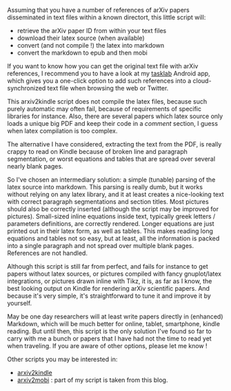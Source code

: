 Assuming that you have a number of references of arXiv papers disseminated in
text files within a known directort, this little script will:

- retrieve the arXiv paper ID from within your text files
- download their latex source (when available)
- convert (and not compile !) the latex into markdown
- convert the markdown to epub and then mobi

If you want to know how you can get the original text file with arXiv
references, I recommend you to have a look at my [tasklab](https://github.com/cerisara/tasklab) Android app, which gives you a one-click option to add such
references into a cloud-synchronized text file when browsing the web or Twitter.

This arxiv2kindle script does not compile the latex files, because such
purely automatic may often fail, because of requirements of specific libraries
for instance. Also, there are several papers which latex source only loads
a unique big PDF and keep their code in a *comment* section, I guess when
latex compilation is too complex.

The alternative I have considered, extracting the text from the PDF, is
really crappy to read on Kindle because of broken line and paragraph segmentation, or worst equations and tables that are spread over several nearly blank
pages.

So I've chosen an intermediary solution: a simple (tunable) parsing of the latex source
into markdown. This parsing is really dumb, but it works without relying
on any latex library, and it at least creates a
nice-looking text with correct paragraph segmentations and section titles.
Most pictures should also be correctly inserted (although the script may be
improved for pictures).
Small-sized inline equations inside text, typically greek letters / parameters
definitions, are correctly rendered.
Longer equations are just printed out in their latex form, as well as tables.
This makes reading long equations and tables not so easy, but at least,
all the information is packed into a single paragraph and not spread over
multiple blank pages.
References are not handled.

Although this script is still far from perfect, and fails for instance to
get papers without latex sources, or pictures compiled with fancy
gnuplot/latex integrations, or pictures drawn inline with Tikz,
it is, as far as I know, the best looking output on Kindle for rendering
arXiv scientific papers.
And because it's very simple, it's straightforward to tune it and improve it
by yourself.

May be one day researchers will at least write papers directly in (enhanced)
Markdown, which will be much better for online, tablet, smartphone, kindle reading. But until then, this script is the only solution I've found so far to
carry with me a bunch or papers that I have had not the time to read yet when traveling. If you are aware of other options, please let me know !

Other scripts you may be interested in:

- [arxiv2kindle](https://gist.github.com/bshillingford/6259986edca707ca58dd)
- [arxiv2mobi](http://knanagnostopoulos.blogspot.fr/2013/03/from-arxiv-directly-to-my-kindle_15.html) : part of my script is taken from this blog.

